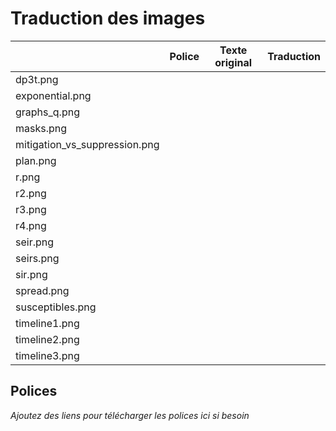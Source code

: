 # Traduction des images

|   |  Police | Texte original  | Traduction |
|---|---|------|---|
| dp3t.png |  |  |   | 
| exponential.png | |   |   | 
| graphs_q.png |  |    |   | 
| masks.png | |  |   | 
| mitigation_vs_suppression.png  |  |  |   | 
| plan.png  |  |  |   | 
| r.png  |  |  |   | 
| r2.png  |  |  |    |
| r3.png  |  |  |    |
| r4.png |  |  |    |
| seir.png |  |  |    |
| seirs.png |  |  |    |
| sir.png |  |  |    |
| spread.png |  |  |    |
| susceptibles.png |  |  |    |
| timeline1.png |  |  |    |
| timeline2.png |  |  |    |
| timeline3.png |  |  |    |

##  Polices
*Ajoutez des liens pour télécharger les polices ici si besoin*